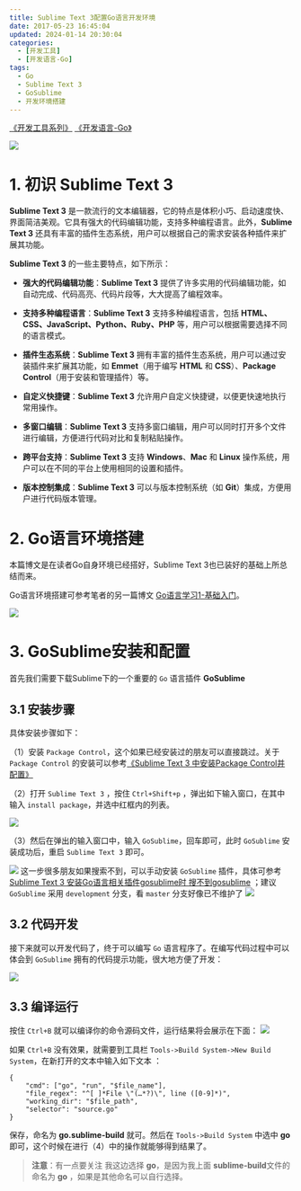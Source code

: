 ```yaml
---
title: Sublime Text 3配置Go语言开发环境
date: 2017-05-23 16:45:04
updated: 2024-01-14 20:30:04 
categories:
  - [开发工具]
  - [开发语言-Go]
tags:
  - Go
  - Sublime Text 3
  - GoSublime
  - 开发环境搭建
---
```


[《开发工具系列》](/categories/开发工具/)   [《开发语言-Go》](/categories/开发语言-Go/)

![](/images/go-logo.png)

# 1. 初识 Sublime Text 3 

**Sublime Text 3** 是一款流行的文本编辑器，它的特点是体积小巧、启动速度快、界面简洁美观。它具有强大的代码编辑功能，支持多种编程语言。此外，**Sublime Text 3** 还具有丰富的插件生态系统，用户可以根据自己的需求安装各种插件来扩展其功能。

**Sublime Text 3** 的一些主要特点，如下所示：

- **强大的代码编辑功能**：**Sublime Text 3** 提供了许多实用的代码编辑功能，如自动完成、代码高亮、代码片段等，大大提高了编程效率。

- **支持多种编程语言**：**Sublime Text 3** 支持多种编程语言，包括 **HTML、CSS、JavaScript、Python、Ruby、PHP** 等，用户可以根据需要选择不同的语言模式。

- **插件生态系统**：**Sublime Text 3** 拥有丰富的插件生态系统，用户可以通过安装插件来扩展其功能，如 **Emmet**（用于编写 **HTML** 和 **CSS**）、**Package Control**（用于安装和管理插件）等。

- **自定义快捷键**：**Sublime Text 3** 允许用户自定义快捷键，以便更快速地执行常用操作。

- **多窗口编辑**：**Sublime Text 3** 支持多窗口编辑，用户可以同时打开多个文件进行编辑，方便进行代码对比和复制粘贴操作。

- **跨平台支持**：**Sublime Text 3** 支持 **Windows**、**Mac** 和 **Linux** 操作系统，用户可以在不同的平台上使用相同的设置和插件。

- **版本控制集成**：**Sublime Text 3** 可以与版本控制系统（如 **Git**）集成，方便用户进行代码版本管理。

# 2. Go语言环境搭建
本篇博文是在读者Go自身环境已经搭好，Sublime Text 3也已装好的基础上所总结而来。

Go语言环境搭建可参考笔者的另一篇博文 [Go语言学习1-基础入门](/2016/06/27/go-learning1)。

[![](/images/flea-framework.png)](https://github.com/Huazie/flea-framework)
# 3. GoSublime安装和配置
首先我们需要下载Sublime下的一个重要的 `Go` 语言插件 **GoSublime**
 
 ## 3.1 安装步骤
 具体安装步骤如下：
  
（1）安装 `Package Control`，这个如果已经安装过的朋友可以直接跳过。关于 `Package Control` 的安装可以参考[《Sublime Text 3 中安装Package Control并配置》](https://zhuanlan.zhihu.com/p/349113898)

（2）打开 `Sublime Text 3` ，按住 `Ctrl+Shift+p` ，弹出如下输入窗口，在其中输入 `install package`，并选中红框内的列表。

![](install-package.png)

（3）然后在弹出的输入窗口中，输入 `GoSublime`，回车即可，此时 `GoSublime` 安装成功后，重启 `Sublime Text 3` 即可。

![](install-gosublime.png)
这一步很多朋友如果搜索不到，可以手动安装 `GoSublime` 插件，具体可参考 [Sublime Text 3 安装Go语言相关插件gosublime时 搜不到gosublime](https://www.cnblogs.com/chengxuyuan326260/p/10095914.html) ；建议`GoSublime` 采用 `development` 分支，看 `master` 分支好像已不维护了
![](gosublime-master-not-supported.png)

## 3.2 代码开发
接下来就可以开发代码了，终于可以编写 `Go` 语言程序了。在编写代码过程中可以体会到 `GoSublime` 拥有的代码提示功能，很大地方便了开发：

![](go-code-writing.png)


## 3.3 编译运行
按住 `Ctrl+B` 就可以编译你的命令源码文件，运行结果将会展示在下面：
![](go-code-running.png)

如果 `Ctrl+B` 没有效果，就需要到工具栏 `Tools->Build System->New Build System`，在新打开的文本中输入如下文本 ：
```
{ 
	"cmd": ["go", "run", "$file_name"], 
	"file_regex": "^[ ]*File \"(…*?)\", line ([0-9]*)", 
	"working_dir": "$file_path", 
	"selector": "source.go" 
}
```
保存，命名为 **go.sublime-build** 就可。然后在 `Tools->Build System` 中选中 **go** 即可，这个时候在进行（4）中的操作就能够得到结果了。
> **注意**：有一点要关注 我这边选择 **go**，是因为我上面 **sublime-build**文件的命名为 **go** ，如果是其他命名可以自行选择。



